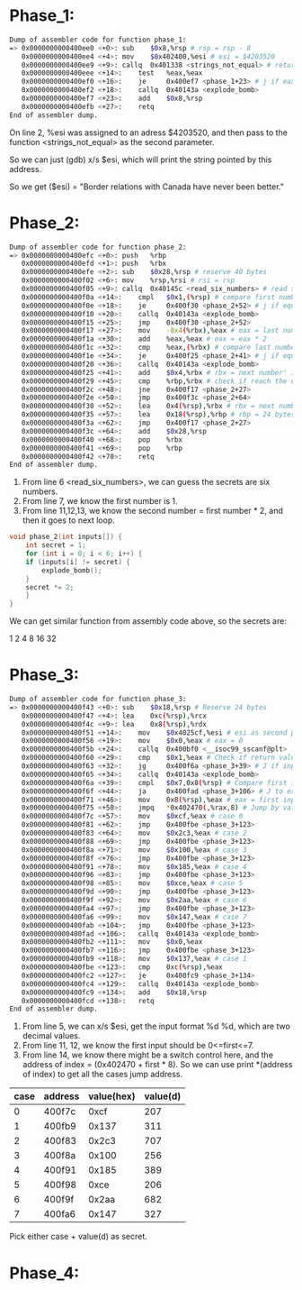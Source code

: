 # Phase_1:

```bash
Dump of assembler code for function phase_1:
=> 0x0000000000400ee0 <+0>:	sub    $0x8,%rsp # rsp = rsp - 8
   0x0000000000400ee4 <+4>:	mov    $0x402400,%esi # esi = $4203520
   0x0000000000400ee9 <+9>:	callq  0x401338 <strings_not_equal> # return 0 if equal
   0x0000000000400eee <+14>:	test   %eax,%eax 
   0x0000000000400ef0 <+16>:	je     0x400ef7 <phase_1+23> # j if eax == 0
   0x0000000000400ef2 <+18>:	callq  0x40143a <explode_bomb>
   0x0000000000400ef7 <+23>:	add    $0x8,%rsp
   0x0000000000400efb <+27>:	retq   
End of assembler dump.
```

On line 2, %esi was assigned to an adress $4203520, and then pass to the function <strings_not_equal> as the second parameter.

So we can just (gdb) x/s $esi, which will print the string pointed by this address.

So we get ($esi) = "Border relations with Canada have never been better."

# Phase_2:

```bash
Dump of assembler code for function phase_2:
=> 0x0000000000400efc <+0>:	push   %rbp
   0x0000000000400efd <+1>:	push   %rbx
   0x0000000000400efe <+2>:	sub    $0x28,%rsp # reserve 40 bytes
   0x0000000000400f02 <+6>:	mov    %rsp,%rsi # rsi = rsp
   0x0000000000400f05 <+9>:	callq  0x40145c <read_six_numbers> # read six numbers from input
   0x0000000000400f0a <+14>:	cmpl   $0x1,(%rsp) # compare first number with 1
   0x0000000000400f0e <+18>:	je     0x400f30 <phase_2+52> # j if equal
   0x0000000000400f10 <+20>:	callq  0x40143a <explode_bomb> 
   0x0000000000400f15 <+25>:	jmp    0x400f30 <phase_2+52>
   0x0000000000400f17 <+27>:	mov    -0x4(%rbx),%eax # eax = last number
   0x0000000000400f1a <+30>:	add    %eax,%eax # eax = eax * 2
   0x0000000000400f1c <+32>:	cmp    %eax,(%rbx) # compare last number * 2 with next input number
   0x0000000000400f1e <+34>:	je     0x400f25 <phase_2+41> # j if equal
   0x0000000000400f20 <+36>:	callq  0x40143a <explode_bomb>
   0x0000000000400f25 <+41>:	add    $0x4,%rbx # rbx = next number' index
   0x0000000000400f29 <+45>:	cmp    %rbp,%rbx # check if reach the end of six number
   0x0000000000400f2c <+48>:	jne    0x400f17 <phase_2+27>
   0x0000000000400f2e <+50>:	jmp    0x400f3c <phase_2+64>
   0x0000000000400f30 <+52>:	lea    0x4(%rsp),%rbx # rbx = next number's address
   0x0000000000400f35 <+57>:	lea    0x18(%rsp),%rbp # rbp = 24 bytes aways from base(end of six numbers)
   0x0000000000400f3a <+62>:	jmp    0x400f17 <phase_2+27>
   0x0000000000400f3c <+64>:	add    $0x28,%rsp
   0x0000000000400f40 <+68>:	pop    %rbx
   0x0000000000400f41 <+69>:	pop    %rbp
   0x0000000000400f42 <+70>:	retq   
End of assembler dump.
```

1. From line 6 <read_six_numbers>, we can guess the secrets are six numbers.
2. From line 7, we know the first number is 1.
3. From line 11,12,13, we know the second number = first number * 2, and then it goes to next loop.

```c
void phase_2(int inputs[]) {
    int secret = 1;
    for (int i = 0; i < 6; i++) {
	if (inputs[i] != secret) {
	    explode_bomb();
	}
	secret *= 2;
    }
} 
```

We can get similar function from assembly code above, so the secrets are:

1 2 4 8 16 32

# Phase_3:

```bash
Dump of assembler code for function phase_3:
=> 0x0000000000400f43 <+0>:	sub    $0x18,%rsp # Reserve 24 bytes 
   0x0000000000400f47 <+4>:	lea    0xc(%rsp),%rcx 
   0x0000000000400f4c <+9>:	lea    0x8(%rsp),%rdx 
   0x0000000000400f51 <+14>:	mov    $0x4025cf,%esi # esi as second param to sscanf
   0x0000000000400f56 <+19>:	mov    $0x0,%eax # eax = 0
   0x0000000000400f5b <+24>:	callq  0x400bf0 <__isoc99_sscanf@plt>
   0x0000000000400f60 <+29>:	cmp    $0x1,%eax # Check if return value from sscanf with 1 
   0x0000000000400f63 <+32>:	jg     0x400f6a <phase_3+39> # J if input size > 1
   0x0000000000400f65 <+34>:	callq  0x40143a <explode_bomb>
   0x0000000000400f6a <+39>:	cmpl   $0x7,0x8(%rsp) # Compare first input number with 7
   0x0000000000400f6f <+44>:	ja     0x400fad <phase_3+106> # J to explode if > 7 or < 0
   0x0000000000400f71 <+46>:	mov    0x8(%rsp),%eax # eax = first input value
   0x0000000000400f75 <+50>:	jmpq   *0x402470(,%rax,8) # Jump by value at the address (0x402470 + input1 * 8)
   0x0000000000400f7c <+57>:	mov    $0xcf,%eax # case 0
   0x0000000000400f81 <+62>:	jmp    0x400fbe <phase_3+123>
   0x0000000000400f83 <+64>:	mov    $0x2c3,%eax # case 2
   0x0000000000400f88 <+69>:	jmp    0x400fbe <phase_3+123>
   0x0000000000400f8a <+71>:	mov    $0x100,%eax # case 3
   0x0000000000400f8f <+76>:	jmp    0x400fbe <phase_3+123>
   0x0000000000400f91 <+78>:	mov    $0x185,%eax # case 4
   0x0000000000400f96 <+83>:	jmp    0x400fbe <phase_3+123>
   0x0000000000400f98 <+85>:	mov    $0xce,%eax # case 5
   0x0000000000400f9d <+90>:	jmp    0x400fbe <phase_3+123>
   0x0000000000400f9f <+92>:	mov    $0x2aa,%eax # case 6
   0x0000000000400fa4 <+97>:	jmp    0x400fbe <phase_3+123>
   0x0000000000400fa6 <+99>:	mov    $0x147,%eax # case 7
   0x0000000000400fab <+104>:	jmp    0x400fbe <phase_3+123>
   0x0000000000400fad <+106>:	callq  0x40143a <explode_bomb>
   0x0000000000400fb2 <+111>:	mov    $0x0,%eax
   0x0000000000400fb7 <+116>:	jmp    0x400fbe <phase_3+123>
   0x0000000000400fb9 <+118>:	mov    $0x137,%eax # case 1
   0x0000000000400fbe <+123>:	cmp    0xc(%rsp),%eax
   0x0000000000400fc2 <+127>:	je     0x400fc9 <phase_3+134>
   0x0000000000400fc4 <+129>:	callq  0x40143a <explode_bomb>
   0x0000000000400fc9 <+134>:	add    $0x18,%rsp
   0x0000000000400fcd <+138>:	retq   
End of assembler dump.
```

1. From line 5, we can x/s $esi, get the input format %d %d, which are two decimal values.
2. From line 11, 12, we know the first input should be 0<=first<=7.
3. From line 14, we know there might be a switch control here, and the address of index = (0x402470 + first * 8). So we can use print *(address of index) to get all the cases jump address.

| case | address | value(hex) | value(d) |
| ---- | ------- | ---------- | -------- |
| 0    | 400f7c  | 0xcf       | 207      |
| 1    | 400fb9  | 0x137      | 311      |
| 2    | 400f83  | 0x2c3      | 707      |
| 3    | 400f8a  | 0x100      | 256      |
| 4    | 400f91  | 0x185      | 389      |
| 5    | 400f98  | 0xce       | 206      |
| 6    | 400f9f  | 0x2aa      | 682      |
| 7    | 400fa6  | 0x147      | 327      |

Pick either case + value(d) as secret.

# Phase_4:
